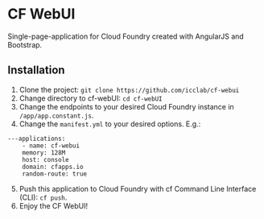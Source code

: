 # CF WebUI

Single-page-application for Cloud Foundry created with AngularJS and Bootstrap.

## Installation

1. Clone the project: `git clone https://github.com/icclab/cf-webui`
2. Change directory to cf-webUI: `cd cf-webUI`
3. Change the endpoints to your desired Cloud Foundry instance in `/app/app.constant.js`.
4. Change the `manifest.yml` to your desired options. E.g.:  
~~~
---applications:  
	- name: cf-webui  
	memory: 128M  
	host: console  
	domain: cfapps.io
	random-route: true  
~~~
5. Push this application to Cloud Foundry with cf Command Line Interface (CLI): `cf push`.
6. Enjoy the CF WebUI!